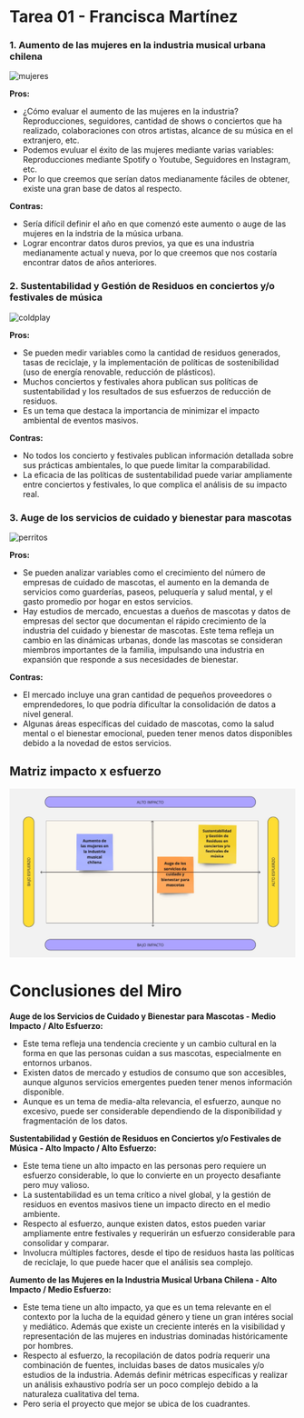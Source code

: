 # Tarea 01 - Francisca Martínez

### 1. **Aumento de las mujeres en la industria musical urbana chilena** 

![mujeres](https://s.13.cl/sites/default/files/styles/manualcrop_850x475/public/programas/articulos/field-imagen/2023-07/cantantes_chilenas_urbanas.jpg.jpeg?itok=gMGeHY49)

**Pros:**
- ¿Cómo evaluar el aumento de las mujeres en la industria? Reproducciones, seguidores, cantidad de shows o conciertos que ha realizado, colaboraciones con otros artistas, alcance de su música en el extranjero, etc.
- Podemos evuluar el éxito de las mujeres mediante varias variables: Reproducciones mediante Spotify o Youtube, Seguidores en Instagram, etc.
- Por lo que creemos que serían datos medianamente fáciles de obtener, existe una gran base de datos al respecto.

**Contras:**
- Sería difícil definir el año en que comenzó este aumento o auge de las mujeres en la indstria de la música urbana.
- Lograr encontrar datos duros previos, ya que es una industria medianamente actual y nueva, por lo que creemos que nos costaría encontrar datos de años anteriores.

### 2. **Sustentabilidad y Gestión de Residuos en conciertos y/o festivales de música**

![coldplay](https://media.admagazine.com/photos/62546c38d076dd81ad5d7fcf/3:2/w_2793,h_1862,c_limit/coldplay.jpg)

**Pros:**
- Se pueden medir variables como la cantidad de residuos generados, tasas de reciclaje, y la implementación de políticas de sostenibilidad (uso de energía renovable, reducción de plásticos).
- Muchos conciertos y festivales ahora publican sus políticas de sustentabilidad y los resultados de sus esfuerzos de reducción de residuos.
- Es un tema que destaca la importancia de minimizar el impacto ambiental de eventos masivos.

**Contras:**
- No todos los concierto y festivales publican información detallada sobre sus prácticas ambientales, lo que puede limitar la comparabilidad.
- La eficacia de las políticas de sustentabilidad puede variar ampliamente entre conciertos y festivales, lo que complica el análisis de su impacto real.

### 3. **Auge de los servicios de cuidado y bienestar para mascotas**

![perritos](https://www.clinicaveterinariamh.com/wp-content/uploads/2023/08/45.jpg)

**Pros:**
- Se pueden analizar variables como el crecimiento del número de empresas de cuidado de mascotas, el aumento en la demanda de servicios como guarderías, paseos, peluquería y salud mental, y el gasto promedio por hogar en estos servicios.
- Hay estudios de mercado, encuestas a dueños de mascotas y datos de empresas del sector que documentan el rápido crecimiento de la industria del cuidado y bienestar de mascotas.
Este tema refleja un cambio en las dinámicas urbanas, donde las mascotas se consideran miembros importantes de la familia, impulsando una industria en expansión que responde a sus necesidades de bienestar.

**Contras:**
- El mercado incluye una gran cantidad de pequeños proveedores o emprendedores, lo que podría dificultar la consolidación de datos a nivel general.
- Algunas áreas específicas del cuidado de mascotas, como la salud mental o el bienestar emocional, pueden tener menos datos disponibles debido a la novedad de estos servicios.

## **Matriz impacto x esfuerzo**

![matriz](./Matriz.jpg)

# Conclusiones del Miro

**Auge de los Servicios de Cuidado y Bienestar para Mascotas - Medio Impacto / Alto Esfuerzo:**

- Este tema refleja una tendencia creciente y un cambio cultural en la forma en que las personas cuidan a sus mascotas, especialmente en entornos urbanos.
- Existen datos de mercado y estudios de consumo que son accesibles, aunque algunos servicios emergentes pueden tener menos información disponible.
- Aunque es un tema de media-alta relevancia, el esfuerzo, aunque no excesivo, puede ser considerable dependiendo de la disponibilidad y fragmentación de los datos.

**Sustentabilidad y Gestión de Residuos en Conciertos y/o Festivales de Música - Alto Impacto / Alto Esfuerzo:**

- Este tema tiene un alto impacto en las personas pero requiere un esfuerzo considerable, lo que lo convierte en un proyecto desafiante pero muy valioso.
- La sustentabilidad es un tema crítico a nivel global, y la gestión de residuos en eventos masivos tiene un impacto directo en el medio ambiente.
- Respecto al esfuerzo, aunque existen datos, estos pueden variar ampliamente entre festivales y requerirán un esfuerzo considerable para consolidar y comparar.
- Involucra múltiples factores, desde el tipo de residuos hasta las políticas de reciclaje, lo que puede hacer que el análisis sea complejo.

**Aumento de las Mujeres en la Industria Musical Urbana Chilena - Alto Impacto / Medio Esfuerzo:** 

- Este tema tiene un alto impacto, ya que es un tema relevante en el contexto por la lucha de la equidad género y tiene un gran intéres social y mediático. Además que existe un creciente interés en la visibilidad y representación de las mujeres en industrias dominadas históricamente por hombres.
- Respecto al esfuerzo, la recopilación de datos podría requerir una combinación de fuentes, incluidas bases de datos musicales y/o estudios de la industria. Además definir métricas específicas y realizar un análisis exhaustivo podría ser un poco complejo debido a la naturaleza cualitativa del tema.
- Pero seria el proyecto que mejor se ubica de los cuadrantes.

